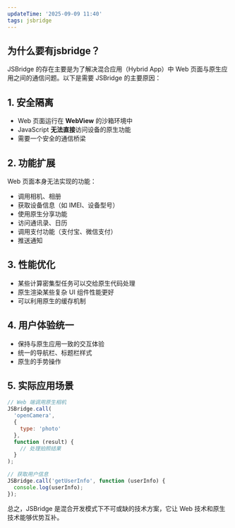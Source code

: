 ```yaml
---
updateTime: '2025-09-09 11:40'
tags: jsbridge
---
```


## 为什么要有jsbridge？

JSBridge 的存在主要是为了解决混合应用（Hybrid App）中 Web 页面与原生应用之间的通信问题。以下是需要 JSBridge 的主要原因：

## 1. **安全隔离**

- Web 页面运行在 **WebView** 的沙箱环境中
- JavaScript **无法直接**访问设备的原生功能
- 需要一个安全的通信桥梁

## 2. **功能扩展**

Web 页面本身无法实现的功能：

- 调用相机、相册
- 获取设备信息（如 IMEI、设备型号）
- 使用原生分享功能
- 访问通讯录、日历
- 调用支付功能（支付宝、微信支付）
- 推送通知

## 3. **性能优化**

- 某些计算密集型任务可以交给原生代码处理
- 原生渲染某些复杂 UI 组件性能更好
- 可以利用原生的缓存机制

## 4. **用户体验统一**

- 保持与原生应用一致的交互体验
- 统一的导航栏、标题栏样式
- 原生的手势操作

## 5. **实际应用场景**

```javascript
// Web 端调用原生相机
JSBridge.call(
  'openCamera',
  {
    type: 'photo'
  },
  function (result) {
    // 处理拍照结果
  }
);

// 获取用户信息
JSBridge.call('getUserInfo', function (userInfo) {
  console.log(userInfo);
});
```

总之，JSBridge 是混合开发模式下不可或缺的技术方案，它让 Web 技术和原生技术能够优势互补。
